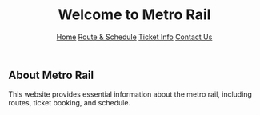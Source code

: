 <!DOCTYPE html>
<html lang="en">
<head>
    <meta charset="UTF-8">
    <title>Metro Rail Information</title>
    <link rel="stylesheet" href="style.css">
</head>
<body>
    <header>
        <h1>Welcome to Metro Rail</h1>
        <nav>
            <a href="#">Home</a>
            <a href="#">Route & Schedule</a>
            <a href="#">Ticket Info</a>
            <a href="#">Contact Us</a>
        </nav>
    </header>
    <main>
        <h2>About Metro Rail</h2>
        <p>This website provides essential information about the metro rail, including routes, ticket booking, and schedule.</p>
    </main>
</body>
</html>
